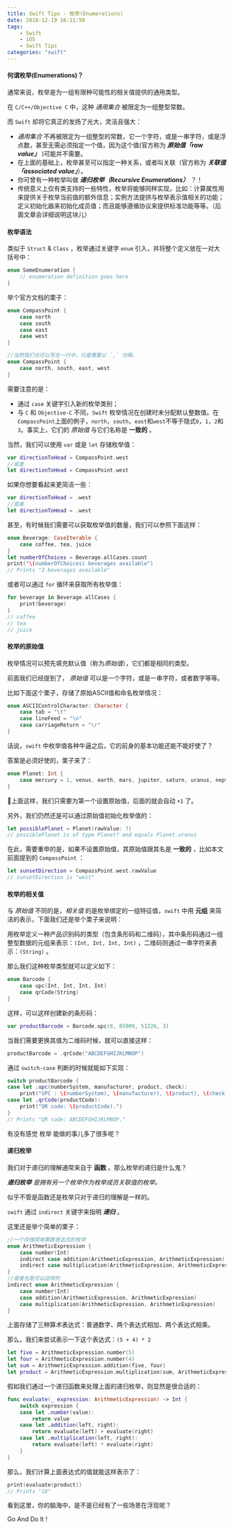 ```yaml
---
title: Swift Tips - 枚举(Enumerations)
date: 2018-12-19 16:11:50
tags:
	- Swift
	- iOS
	- Swift Tips
categories: "swift"
---
```


#### 何谓枚举(Enumerations)？

通常来说，枚举是为一组有限种可能性的相关值提供的通用类型。

在 `C/C++/Objective C` 中，这种 *通用集合* 被限定为一组整型常数。

而 `Swift` 却将它真正的发扬了光大，灵活且强大：

- *通用集合* 不再被限定为一组整型的常数，它一个字符，或是一串字符，或是浮点数，甚至无需必须指定一个值，因为这个值(官方称为 __*原始值「raw value」*__ )可能并不需要。
- 在上面的基础上，枚举甚至可以指定一种关系，或者叫关联（官方称为 __*关联值「associated value」*__）。
- 你可曾有一种枚举叫做 __*递归枚举（Recursive Enumerations）*__ ？！
- 传统意义上仅有类支持的一些特性，枚举将能够同样实现，比如：计算属性用来提供关于枚举当前值的额外信息；实例方法提供与枚举表示值相关的功能；定义初始化器来初始化成员值；而且能够遵循协议来提供标准功能等等。（后面文章会详细说明这块儿）



<!-- more -->



#### 枚举语法

类似于 `Struct` & `Class` ，枚举通过关键字 `enum` 引入，并将整个定义放在一对大括号中：

```swift
enum SomeEnumeration {
    // enumeration definition goes here
}
```

举个官方文档的栗子：

```swift
enum CompassPoint {
    case north
    case south
    case east
    case west
}

//当然我们也可以写在一行中，只是需要以 `,` 分隔。
enum CompassPoint {
    case north, south, east, west
}
```

需要注意的是：

- 通过 `case` 关键字引入新的枚举类别；
- 与 `C` 和 `Objective-C` 不同，`Swift` 枚举情况在创建时未分配默认整数值。在`CompassPoint`上面的例子，`north`，`south`，`east`和`west`不等于隐式`0`，`1`，`2`和`3`。事实上，它们的 *原始值* 与它们名称是 __一致的__ 。



当然，我们可以使用 `var` 或是 `let` 存储枚举值：

```swift
var directionToHead = CompassPoint.west
//或者
let directionToHead = CompassPoint.west
```

如果你想要看起来更简洁一些：

```swift
var directionToHead = .west
//或者
let directionToHead = .west
```

甚至，有时候我们需要可以获取枚举值的数量，我们可以参照下面这样：

```swift
enum Beverage: CaseIterable {
    case coffee, tea, juice
}
let numberOfChoices = Beverage.allCases.count
print("\(numberOfChoices) beverages available")
// Prints "3 beverages available"
```

或者可以通过 `for` 循环来获取所有枚举值：

```swift
for beverage in Beverage.allCases {
    print(beverage)
}
// coffee
// tea
// juice
```



#### 枚举的原始值

枚举情况可以预先填充默认值（称为*原始值*），它们都是相同的类型。

前面我们已经提到了， _原始值_ 可以是一个字符，或是一串字符，或者数字等等。

比如下面这个栗子，存储了原始ASCII值和命名枚举情况：

```swift
enum ASCIIControlCharacter: Character {
    case tab = "\t"
    case lineFeed = "\n"
    case carriageReturn = "\r"
}
```

话说，`swift` 中枚举值各种牛逼之后，它的前身的基本功能还能不能好使了？

答案是必须好使的，栗子来了：

```swift
enum Planet: Int {
    case mercury = 1, venus, earth, mars, jupiter, saturn, uranus, neptune
}
```

上面这样，我们只需要为第一个设置原始值，后面的就会自动 `+1` 了。

另外，我们仍然还是可以通过原始值初始化枚举值的：

```swift
let possiblePlanet = Planet(rawValue: 7)
// possiblePlanet is of type Planet? and equals Planet.uranus
```



在此，需要重申的是，如果不设置原始值，其原始值跟其名是 __一致的__ ，比如本文前面提到的 `CompassPoint` ：

```swift
let sunsetDirection = CompassPoint.west.rawValue
// sunsetDirection is "west"
```



#### 枚举的相关值

与 *原始值* 不同的是，*相关值* 的是枚举绑定的一组特征值，`swift` 中用 __元组__ 来简洁的表示，下面我们还是举个栗子来说明：

用枚举定义一种产品识别码的类型（包含条形码和二维码），其中条形码通过一组整型数据的元组来表示：`(Int, Int, Int, Int)` ，二维码则通过一串字符来表示：`(String)` 。

那么我们这种枚举类型就可以定义如下：

```swift
enum Barcode {
    case upc(Int, Int, Int, Int)
    case qrCode(String)
}
```

这样，可以这样创建新的条形码：

```swift
var productBarcode = Barcode.upc(8, 85909, 51226, 3)
```

当我们需要更换其值为二维码时候，就可以直接这样：

```swift
productBarcode = .qrCode("ABCDEFGHIJKLMNOP")
```

通过 `switch-case` 判断的时候就能如下实现：

```swift
switch productBarcode {
case let .upc(numberSystem, manufacturer, product, check):
    print("UPC : \(numberSystem), \(manufacturer), \(product), \(check).")
case let .qrCode(productCode):
    print("QR code: \(productCode).")
}
// Prints "QR code: ABCDEFGHIJKLMNOP."
```

有没有感觉 枚举 能做的事儿多了很多呢？



#### 递归枚举

我们对于递归的理解通常来自于 __函数__ 。那么枚举的递归是什么鬼？

*__递归枚举__ 是拥有另一个枚举作为枚举成员关联值的枚举。*

似乎不管是函数还是枚举只对于递归的理解是一样的。

`swift` 通过 `indirect` 关键字来指明 __*递归*__ 。

这里还是举个简单的栗子：

```swift
//一个存储简单算数表达式的枚举
enum ArithmeticExpression {
    case number(Int)
    indirect case addition(ArithmeticExpression, ArithmeticExpression)
    indirect case multiplication(ArithmeticExpression, ArithmeticExpression)
}
//或者也是可以这样的
indirect enum ArithmeticExpression {
    case number(Int)
    case addition(ArithmeticExpression, ArithmeticExpression)
    case multiplication(ArithmeticExpression, ArithmeticExpression)
}
```

上面存储了三种算术表达式：普通数字、两个表达式相加、两个表达式相乘。

那么，我们来尝试表示一下这个表达式：`(5 + 4) * 2`

```swift
let five = ArithmeticExpression.number(5)
let four = ArithmeticExpression.number(4)
let sum = ArithmeticExpression.addition(five, four)
let product = ArithmeticExpression.multiplication(sum, ArithmeticExpression.number(2))
```

假如我们通过一个递归函数来处理上面的递归枚举，则显然是很合适的：

```swift
func evaluate(_ expression: ArithmeticExpression) -> Int {
    switch expression {
    case let .number(value):
        return value
    case let .addition(left, right):
        return evaluate(left) + evaluate(right)
    case let .multiplication(left, right):
        return evaluate(left) * evaluate(right)
    }
}
```



那么，我们计算上面表达式的值就能这样表示了：

```swift
print(evaluate(product))
// Prints "18"
```

看到这里，你的脑海中，是不是已经有了一些场景在浮现呢？

Go And Do It !
